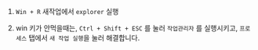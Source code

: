 1. `Win + R`  새작업에서 `explorer` 실행

2. win 키가 안먹을때는, `Ctrl + Shift + ESC` 를 눌러 `작업관리자` 를 실행시키고, `프로세스` 탭에서 `새 작업 실행`을 눌러 해결합니다.



